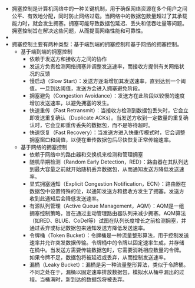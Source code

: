 - 拥塞控制是计算机网络中的一种关键机制，用于确保网络资源在多个用户之间公平、有效地分配，同时防止网络过载。当网络中的数据包数量超过了其承载能力时，就会发生拥塞。拥塞可能导致数据包延迟、丢失和低吞吐量等问题。拥塞控制旨在解决这些问题，从而提高网络性能和可靠性。
-
- 拥塞控制主要有两种类型：基于端到端的拥塞控制和基于网络的拥塞控制。
	- 基于端到端的拥塞控制
		- 依赖于发送方和接收方之间的协作
		- 发送方负责检测网络拥塞并调整发送速率，而接收方提供有关网络状况的反馈
		- 慢启动（Slow Start）：发送方逐渐增加其发送速率，直到达到一个阈值。一旦到达阈值，发送方会进入拥塞避免阶段。
		- 拥塞避免（Congestion Avoidance）：发送方在此阶段以较慢的速度增加发送速率，以避免拥塞的发生。
		- 快速重传（Fast Retransmit）：当接收方检测到数据包丢失时，它会立即发送重复确认（Duplicate ACKs）。当发送方收到一定数量的重复确认时，它会立即重传丢失的数据包，而不是等待超时。
		- 快速恢复（Fast Recovery）：当发送方进入快重传模式时，它会调整拥塞窗口和阈值，以便在重传数据包后尽快恢复正常传输速率。
	- 基于网络的拥塞控制
		- 依赖于网络中的路由器和交换机来检测和管理拥塞
		- 随机早期检测（Random Early Detection，RED）：路由器在其队列达到最大容量之前就开始随机丢弃数据包，从而通知发送方降低发送速率。
		- 显式拥塞通知（Explicit Congestion Notification，ECN）：路由器在数据包中设置特殊的位，以通知发送方和接收方发生了拥塞。发送方收到此通知后会降低发送速率。
		- 有源队列管理（Active Queue Management，AQM）：AQM是一组拥塞控制策略，旨在通过主动管理路由器队列来减少拥塞。AQM算法（如RED、BLUE、CoDel等）试图在队列长度增长之前检测拥塞，并通过丢弃或标记数据包来通知发送方降低发送速率。
		- 令牌桶（Token Bucket）：令牌桶是一种流量整形算法，用于控制发送速率并允许突发数据传输。令牌桶中的令牌以固定速率生成，并存储在桶中。当发送方需要传输数据包时，它需要消耗相应数量的令牌。如果令牌不足，数据包将被延迟或丢弃，从而控制发送速率。
		- 漏桶（Leaky Bucket）：漏桶是另一种流量整形算法，类似于令牌桶。不同之处在于，漏桶以固定速率排放数据包，模拟水从桶中漏出的过程。当桶满时，新到达的数据包将被丢弃。
